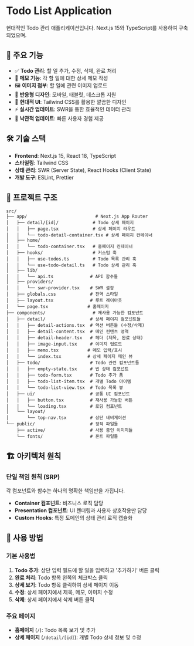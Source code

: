 # Todo List Application

현대적인 Todo 관리 애플리케이션입니다. Next.js 15와 TypeScript를 사용하여 구축되었으며.

## 🚀 주요 기능

- ✅ **Todo 관리**: 할 일 추가, 수정, 삭제, 완료 처리
- 📝 **메모 기능**: 각 할 일에 대한 상세 메모 작성
- 🖼️ **이미지 첨부**: 할 일에 관련 이미지 업로드
- 📱 **반응형 디자인**: 모바일, 태블릿, 데스크톱 지원
- 🎨 **현대적 UI**: Tailwind CSS를 활용한 깔끔한 디자인
- ⚡ **실시간 업데이트**: SWR을 통한 효율적인 데이터 관리
- 🔄 **낙관적 업데이트**: 빠른 사용자 경험 제공

## 🛠️ 기술 스택

- **Frontend**: Next.js 15, React 18, TypeScript
- **스타일링**: Tailwind CSS
- **상태 관리**: SWR (Server State), React Hooks (Client State)
- **개발 도구**: ESLint, Prettier

## 📁 프로젝트 구조

```
src/
├── app/                          # Next.js App Router
│   ├── detail/[id]/             # Todo 상세 페이지
│   │   ├── page.tsx             # 상세 페이지 라우트
│   │   └── todo-detail-container.tsx # 상세 페이지 컨테이너
│   ├── home/
│   │   └── todo-container.tsx   # 홈페이지 컨테이너
│   ├── hooks/                   # 커스텀 훅
│   │   ├── use-todos.ts         # Todo 목록 관리 훅
│   │   └── use-todo-detail.ts   # Todo 상세 관리 훅
│   ├── lib/
│   │   └── api.ts              # API 함수들
│   ├── providers/
│   │   └── swr-provider.tsx    # SWR 설정
│   ├── globals.css             # 전역 스타일
│   ├── layout.tsx              # 루트 레이아웃
│   └── page.tsx               # 홈페이지
├── components/                  # 재사용 가능한 컴포넌트
│   ├── detail/                 # 상세 페이지 컴포넌트들
│   │   ├── detail-actions.tsx  # 액션 버튼들 (수정/삭제)
│   │   ├── detail-content.tsx  # 메인 컨텐츠 영역
│   │   ├── detail-header.tsx   # 헤더 (제목, 완료 상태)
│   │   ├── image-input.tsx     # 이미지 업로드
│   │   ├── memo.tsx           # 메모 입력/표시
│   │   └── index.tsx          # 상세 페이지 메인 뷰
│   ├── todo/                   # Todo 관련 컴포넌트들
│   │   ├── empty-state.tsx     # 빈 상태 컴포넌트
│   │   ├── todo-form.tsx       # Todo 추가 폼
│   │   ├── todo-list-item.tsx  # 개별 Todo 아이템
│   │   └── todo-list-view.tsx  # Todo 목록 뷰
│   ├── ui/                     # 공통 UI 컴포넌트
│   │   ├── button.tsx          # 재사용 가능한 버튼
│   │   └── loading.tsx         # 로딩 컴포넌트
│   └── layout/
│       └── top-nav.tsx         # 상단 네비게이션
└── public/                     # 정적 파일들
    ├── active/                 # 사용 중인 이미지들
    └── fonts/                  # 폰트 파일들
```

## 🏗️ 아키텍처 원칙

### 단일 책임 원칙 (SRP)

각 컴포넌트와 함수는 하나의 명확한 책임만을 가집니다.

- **Container 컴포넌트**: 비즈니스 로직 담당
- **Presentation 컴포넌트**: UI 렌더링과 사용자 상호작용만 담당
- **Custom Hooks**: 특정 도메인의 상태 관리 로직 캡슐화

## 📱 사용 방법

### 기본 사용법

1. **Todo 추가**: 상단 입력 필드에 할 일을 입력하고 '추가하기' 버튼 클릭
2. **완료 처리**: Todo 항목 왼쪽의 체크박스 클릭
3. **상세 보기**: Todo 항목 클릭하여 상세 페이지 이동
4. **수정**: 상세 페이지에서 제목, 메모, 이미지 수정
5. **삭제**: 상세 페이지에서 삭제 버튼 클릭

### 주요 페이지

- **홈페이지** (`/`): Todo 목록 보기 및 추가
- **상세 페이지** (`/detail/[id]`): 개별 Todo 상세 정보 및 수정
